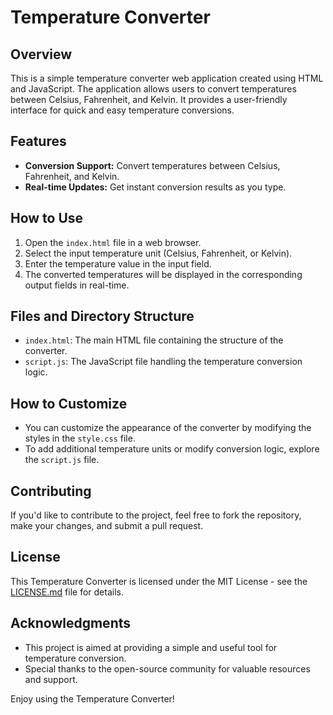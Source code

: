# Temperature Converter

## Overview

This is a simple temperature converter web application created using HTML and JavaScript. The application allows users to convert temperatures between Celsius, Fahrenheit, and Kelvin. It provides a user-friendly interface for quick and easy temperature conversions.

## Features

- **Conversion Support:** Convert temperatures between Celsius, Fahrenheit, and Kelvin.
- **Real-time Updates:** Get instant conversion results as you type.

## How to Use

1. Open the `index.html` file in a web browser.
2. Select the input temperature unit (Celsius, Fahrenheit, or Kelvin).
3. Enter the temperature value in the input field.
4. The converted temperatures will be displayed in the corresponding output fields in real-time.

## Files and Directory Structure

- `index.html`: The main HTML file containing the structure of the converter.
- `script.js`: The JavaScript file handling the temperature conversion logic.

## How to Customize

- You can customize the appearance of the converter by modifying the styles in the `style.css` file.
- To add additional temperature units or modify conversion logic, explore the `script.js` file.

## Contributing

If you'd like to contribute to the project, feel free to fork the repository, make your changes, and submit a pull request.

## License

This Temperature Converter is licensed under the MIT License - see the [LICENSE.md](LICENSE.md) file for details.

## Acknowledgments

- This project is aimed at providing a simple and useful tool for temperature conversion.
- Special thanks to the open-source community for valuable resources and support.

Enjoy using the Temperature Converter!
